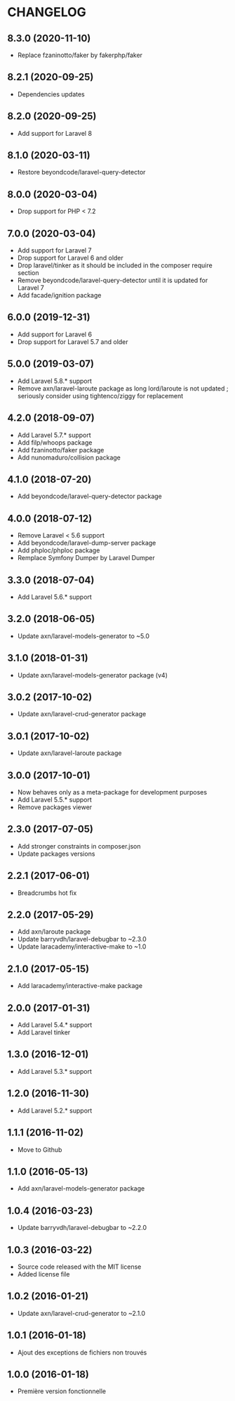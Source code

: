 CHANGELOG
=========

8.3.0 (2020-11-10)
------------------

- Replace fzaninotto/faker by fakerphp/faker


8.2.1 (2020-09-25)
------------------

- Dependencies updates


8.2.0 (2020-09-25)
------------------

- Add support for Laravel 8


8.1.0 (2020-03-11)
------------------

- Restore beyondcode/laravel-query-detector


8.0.0 (2020-03-04)
------------------

- Drop support for PHP < 7.2


7.0.0 (2020-03-04)
------------------

- Add support for Laravel 7
- Drop support for Laravel 6 and older
- Drop laravel/tinker as it should be included in the composer require section
- Remove beyondcode/laravel-query-detector until it is updated for Laravel 7
- Add facade/ignition package


6.0.0 (2019-12-31)
------------------

- Add support for Laravel 6
- Drop support for Laravel 5.7 and older


5.0.0 (2019-03-07)
------------------

- Add Laravel 5.8.* support
- Remove axn/laravel-laroute package as long lord/laroute is not updated ; seriously consider using tightenco/ziggy for replacement


4.2.0 (2018-09-07)
------------------

- Add Laravel 5.7.* support
- Add filp/whoops package
- Add fzaninotto/faker package
- Add nunomaduro/collision package


4.1.0 (2018-07-20)
------------------

- Add beyondcode/laravel-query-detector package


4.0.0 (2018-07-12)
------------------

- Remove Laravel < 5.6 support
- Add beyondcode/laravel-dump-server package
- Add phploc/phploc package
- Remplace Symfony Dumper by Laravel Dumper


3.3.0 (2018-07-04)
------------------

- Add Laravel 5.6.* support


3.2.0 (2018-06-05)
------------------

- Update axn/laravel-models-generator to ~5.0

3.1.0 (2018-01-31)
------------------

- Update axn/laravel-models-generator package (v4)


3.0.2 (2017-10-02)
------------------

- Update axn/laravel-crud-generator package


3.0.1 (2017-10-02)
------------------

- Update axn/laravel-laroute package


3.0.0 (2017-10-01)
------------------

- Now behaves only as a meta-package for development purposes
- Add Laravel 5.5.* support
- Remove packages viewer


2.3.0 (2017-07-05)
------------------

- Add stronger constraints in composer.json
- Update packages versions


2.2.1 (2017-06-01)
------------------

- Breadcrumbs hot fix


2.2.0 (2017-05-29)
------------------

- Add axn/laroute package
- Update barryvdh/laravel-debugbar to ~2.3.0
- Update laracademy/interactive-make to ~1.0


2.1.0 (2017-05-15)
------------------

- Add laracademy/interactive-make package


2.0.0 (2017-01-31)
------------------

- Add Laravel 5.4.* support
- Add Laravel tinker


1.3.0 (2016-12-01)
------------------

- Add Laravel 5.3.* support


1.2.0 (2016-11-30)
------------------

- Add Laravel 5.2.* support


1.1.1 (2016-11-02)
------------------

- Move to Github


1.1.0 (2016-05-13)
------------------

- Add axn/laravel-models-generator package


1.0.4 (2016-03-23)
------------------

- Update barryvdh/laravel-debugbar to ~2.2.0


1.0.3 (2016-03-22)
------------------

- Source code released with the MIT license
- Added license file


1.0.2 (2016-01-21)
------------------

- Update axn/laravel-crud-generator to ~2.1.0


1.0.1 (2016-01-18)
------------------

- Ajout des exceptions de fichiers non trouvés


1.0.0 (2016-01-18)
------------------

- Première version fonctionnelle

